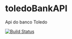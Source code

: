 # toledoBankAPI
Api do banco Toledo

[![Build Status](https://app.travis-ci.com/Lucasoluzera/toledoBankAPI.svg?branch=main)](https://app.travis-ci.com/Lucasoluzera/toledoBankAPI)
